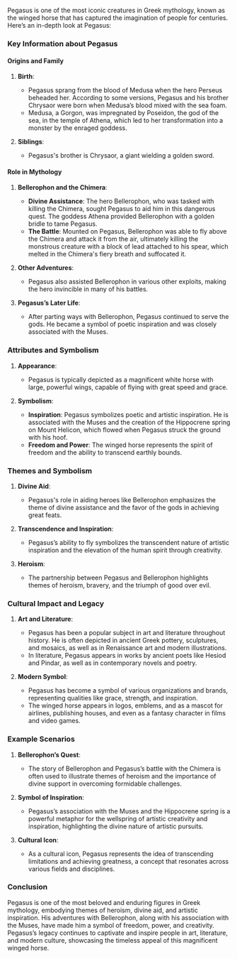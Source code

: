 Pegasus is one of the most iconic creatures in Greek mythology, known as the winged horse that has captured the imagination of people for centuries. Here’s an in-depth look at Pegasus:

### Key Information about Pegasus

#### Origins and Family
1. **Birth**:
   - Pegasus sprang from the blood of Medusa when the hero Perseus beheaded her. According to some versions, Pegasus and his brother Chrysaor were born when Medusa’s blood mixed with the sea foam.
   - Medusa, a Gorgon, was impregnated by Poseidon, the god of the sea, in the temple of Athena, which led to her transformation into a monster by the enraged goddess.

2. **Siblings**:
   - Pegasus's brother is Chrysaor, a giant wielding a golden sword.

#### Role in Mythology

1. **Bellerophon and the Chimera**:
   - **Divine Assistance**: The hero Bellerophon, who was tasked with killing the Chimera, sought Pegasus to aid him in this dangerous quest. The goddess Athena provided Bellerophon with a golden bridle to tame Pegasus.
   - **The Battle**: Mounted on Pegasus, Bellerophon was able to fly above the Chimera and attack it from the air, ultimately killing the monstrous creature with a block of lead attached to his spear, which melted in the Chimera's fiery breath and suffocated it.

2. **Other Adventures**:
   - Pegasus also assisted Bellerophon in various other exploits, making the hero invincible in many of his battles.

3. **Pegasus’s Later Life**:
   - After parting ways with Bellerophon, Pegasus continued to serve the gods. He became a symbol of poetic inspiration and was closely associated with the Muses.

### Attributes and Symbolism

1. **Appearance**:
   - Pegasus is typically depicted as a magnificent white horse with large, powerful wings, capable of flying with great speed and grace.

2. **Symbolism**:
   - **Inspiration**: Pegasus symbolizes poetic and artistic inspiration. He is associated with the Muses and the creation of the Hippocrene spring on Mount Helicon, which flowed when Pegasus struck the ground with his hoof.
   - **Freedom and Power**: The winged horse represents the spirit of freedom and the ability to transcend earthly bounds.

### Themes and Symbolism

1. **Divine Aid**:
   - Pegasus's role in aiding heroes like Bellerophon emphasizes the theme of divine assistance and the favor of the gods in achieving great feats.

2. **Transcendence and Inspiration**:
   - Pegasus’s ability to fly symbolizes the transcendent nature of artistic inspiration and the elevation of the human spirit through creativity.

3. **Heroism**:
   - The partnership between Pegasus and Bellerophon highlights themes of heroism, bravery, and the triumph of good over evil.

### Cultural Impact and Legacy

1. **Art and Literature**:
   - Pegasus has been a popular subject in art and literature throughout history. He is often depicted in ancient Greek pottery, sculptures, and mosaics, as well as in Renaissance art and modern illustrations.
   - In literature, Pegasus appears in works by ancient poets like Hesiod and Pindar, as well as in contemporary novels and poetry.

2. **Modern Symbol**:
   - Pegasus has become a symbol of various organizations and brands, representing qualities like grace, strength, and inspiration.
   - The winged horse appears in logos, emblems, and as a mascot for airlines, publishing houses, and even as a fantasy character in films and video games.

### Example Scenarios

1. **Bellerophon’s Quest**:
   - The story of Bellerophon and Pegasus’s battle with the Chimera is often used to illustrate themes of heroism and the importance of divine support in overcoming formidable challenges.

2. **Symbol of Inspiration**:
   - Pegasus’s association with the Muses and the Hippocrene spring is a powerful metaphor for the wellspring of artistic creativity and inspiration, highlighting the divine nature of artistic pursuits.

3. **Cultural Icon**:
   - As a cultural icon, Pegasus represents the idea of transcending limitations and achieving greatness, a concept that resonates across various fields and disciplines.

### Conclusion

Pegasus is one of the most beloved and enduring figures in Greek mythology, embodying themes of heroism, divine aid, and artistic inspiration. His adventures with Bellerophon, along with his association with the Muses, have made him a symbol of freedom, power, and creativity. Pegasus’s legacy continues to captivate and inspire people in art, literature, and modern culture, showcasing the timeless appeal of this magnificent winged horse.

